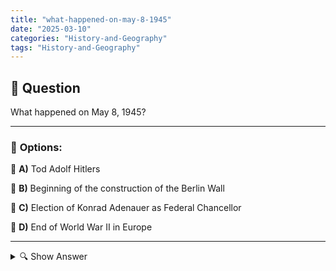```yaml
---
title: "what-happened-on-may-8-1945"
date: "2025-03-10"
categories: "History-and-Geography"
tags: "History-and-Geography"
---
```


## 📌 **Question**

What happened on May 8, 1945?



---

### 📝 **Options:**

🔘 **A)** Tod Adolf Hitlers

🔘 **B)** Beginning of the construction of the Berlin Wall

🔘 **C)** Election of Konrad Adenauer as Federal Chancellor

🔘 **D)** End of World War II in Europe

---

<details>
  <summary>🔍 Show Answer</summary>

  <p>
💡  <b>Correct Answer:</b>  d
  </p>
  <p>
    📖<b>Explanation:</b>
    On May 8, 1945, the Second World War officially ended in Europe. On that day, the German forces signed their unconditional surrender to the Allies, marking the end of the protracted conflict. This date is often celebrated as VE-Day (Victory in Europe Day) and symbolizes the end of Nazi rule as well as the liberation of the countries occupied by Germany. Events around this day had far-reaching consequences for the new order of Europe and the post-war period.
  </p>
</details>
